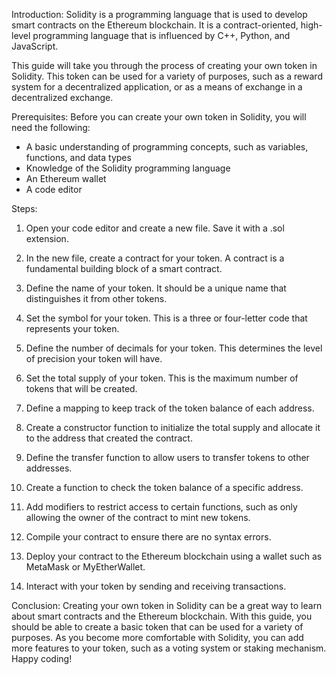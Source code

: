 

Introduction:
Solidity is a programming language that is used to develop smart contracts on the Ethereum blockchain. It is a contract-oriented, high-level programming language that is influenced by C++, Python, and JavaScript.

This guide will take you through the process of creating your own token in Solidity. This token can be used for a variety of purposes, such as a reward system for a decentralized application, or as a means of exchange in a decentralized exchange.

Prerequisites:
Before you can create your own token in Solidity, you will need the following:

- A basic understanding of programming concepts, such as variables, functions, and data types
- Knowledge of the Solidity programming language
- An Ethereum wallet
- A code editor

Steps:

1. Open your code editor and create a new file. Save it with a .sol extension.

2. In the new file, create a contract for your token. A contract is a fundamental building block of a smart contract. 

3. Define the name of your token. It should be a unique name that distinguishes it from other tokens. 

4. Set the symbol for your token. This is a three or four-letter code that represents your token.

5. Define the number of decimals for your token. This determines the level of precision your token will have.

6. Set the total supply of your token. This is the maximum number of tokens that will be created.

7. Define a mapping to keep track of the token balance of each address. 

8. Create a constructor function to initialize the total supply and allocate it to the address that created the contract.

9. Define the transfer function to allow users to transfer tokens to other addresses.

10. Create a function to check the token balance of a specific address.

11. Add modifiers to restrict access to certain functions, such as only allowing the owner of the contract to mint new tokens.

12. Compile your contract to ensure there are no syntax errors.

13. Deploy your contract to the Ethereum blockchain using a wallet such as MetaMask or MyEtherWallet.

14. Interact with your token by sending and receiving transactions.

Conclusion:
Creating your own token in Solidity can be a great way to learn about smart contracts and the Ethereum blockchain. With this guide, you should be able to create a basic token that can be used for a variety of purposes. As you become more comfortable with Solidity, you can add more features to your token, such as a voting system or staking mechanism. Happy coding!

